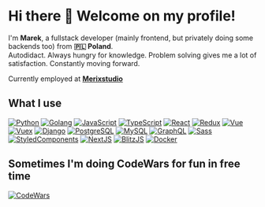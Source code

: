 # Hi there 👋 Welcome on my profile! 

 
I'm **Marek**, a fullstack developer (mainly frontend, but privately doing some backends too) from **🇵🇱 Poland**.  
Autodidact. Always hungry for knowledge. Problem solving gives me a lot of satisfaction. Constantly moving forward.

Currently employed at **[Merixstudio](https://merixstudio.com/)**

## What I use

[![Python](https://img.shields.io/badge/-Python-356995?style=flat-square&logo=python&logoColor=white)]()
[![Golang](https://img.shields.io/badge/-Golang-45b8d8?style=flat-square&logo=go&logoColor=white)]()
[![JavaScript](https://img.shields.io/badge/-JavaScript-bfab15?style=flat-square&logo=javascript&logoColor=white)]()
[![TypeScript](https://img.shields.io/badge/-TypeScript-3073BF?style=flat-square&logo=typescript&logoColor=white)]()
[![React](https://img.shields.io/badge/-React-45b8d8?style=flat-square&logo=react&logoColor=white)]()
[![Redux](https://img.shields.io/badge/-Redux-774BBC?style=flat-square&logo=redux&logoColor=white)]()
[![Vue](https://img.shields.io/badge/-Vue-42B983?style=flat-square&logo=v&logoColor=white)]()
[![Vuex](https://img.shields.io/badge/-Vuex-42B983?style=flat-square&logo=v&logoColor=white)]()
[![Django](https://img.shields.io/badge/-Django-0B4B33f?style=flat-square&logo=django&logoColor=white)]()
[![PostgreSQL](https://img.shields.io/badge/-PorstgreSQL-31648c?style=flat-square&logo=postgresql&logoColor=white)]()
[![MySQL](https://img.shields.io/badge/-MySQL-085C87?style=flat-square&logo=mysql&logoColor=white)]()
[![GraphQL](https://img.shields.io/badge/-GraphQL-E00297?style=flat-square&logo=graphql&logoColor=white)]()
[![Sass](https://img.shields.io/badge/-Sass-C76393?style=flat-square&logo=sass&logoColor=white)]()
[![StyledComponents](https://img.shields.io/badge/-StyledComponents-D85AA8?style=flat-square&logo=styled-components&logoColor=white)]()
[![NextJS](https://img.shields.io/badge/-NextJS-000000?style=flat-square&logoColor=white)]()
[![BlitzJS](https://img.shields.io/badge/-BlitzJS-5601C1?style=flat-square&logoColor=white)]()
[![Docker](https://img.shields.io/badge/-Docker-46a2f1?style=flat-square&logo=docker&logoColor=white)]()

## Sometimes I'm doing CodeWars for fun in free time
[![CodeWars](https://www.codewars.com/users/ormarek/badges/large)](https://www.codewars.com/users/ormarek/)
